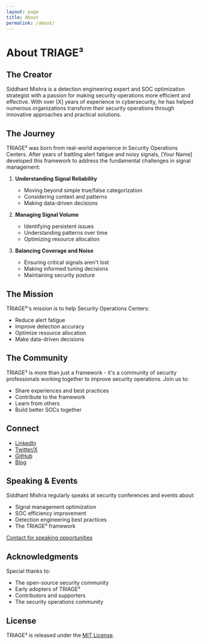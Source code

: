```yaml
---
layout: page
title: About
permalink: /about/
---
```


# About TRIAGE³

## The Creator

Siddhant Mishra is a detection engineering expert and SOC optimization strategist with a passion for making security operations more efficient and effective. With over [X] years of experience in cybersecurity, he has helped numerous organizations transform their security operations through innovative approaches and practical solutions.

## The Journey

TRIAGE³ was born from real-world experience in Security Operations Centers. After years of battling alert fatigue and noisy signals, [Your Name] developed this framework to address the fundamental challenges in signal management:

1. **Understanding Signal Reliability**
   - Moving beyond simple true/false categorization
   - Considering context and patterns
   - Making data-driven decisions

2. **Managing Signal Volume**
   - Identifying persistent issues
   - Understanding patterns over time
   - Optimizing resource allocation

3. **Balancing Coverage and Noise**
   - Ensuring critical signals aren't lost
   - Making informed tuning decisions
   - Maintaining security posture

## The Mission

TRIAGE³'s mission is to help Security Operations Centers:
- Reduce alert fatigue
- Improve detection accuracy
- Optimize resource allocation
- Make data-driven decisions

## The Community

TRIAGE³ is more than just a framework - it's a community of security professionals working together to improve security operations. Join us to:

- Share experiences and best practices
- Contribute to the framework
- Learn from others
- Build better SOCs together

## Connect

- [LinkedIn](https://www.linkedin.com/in/siddhant-mishra-b190b630/)
- [Twitter/X](https://x.com/SiddhantMishra_)
- [GitHub](https://github.com/Blackbird2Raven)
- [Blog](https://Blackbird2Raven.github.io/triage-cubed)

## Speaking & Events

Siddhant Mishra regularly speaks at security conferences and events about:
- Signal management optimization
- SOC efficiency improvement
- Detection engineering best practices
- The TRIAGE³ framework

[Contact for speaking opportunities](mailto:siddhant.mishra@example.com)

## Acknowledgments

Special thanks to:
- The open-source security community
- Early adopters of TRIAGE³
- Contributors and supporters
- The security operations community

## License

TRIAGE³ is released under the [MIT License](https://github.com/Blackbird2Raven/triage-cubed/blob/main/LICENSE). 